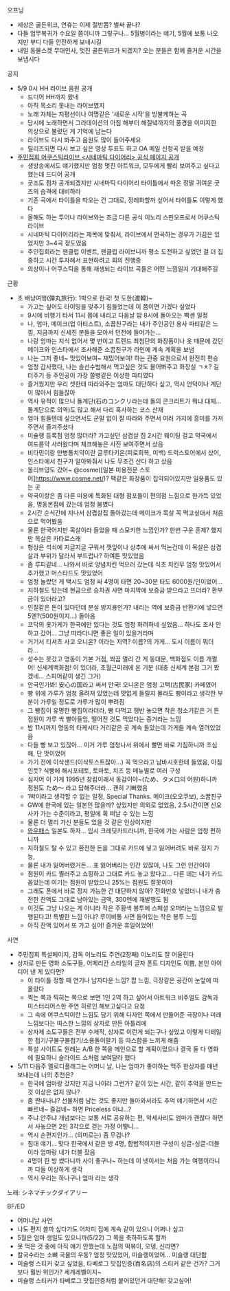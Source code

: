 오프닝
- 세상은 골든위크, 연휴는 이제 절반쯤? 벌써 끝나? 
- 다들 업무복귀가 수요일 쯤이니까 그렇구나... 5월병이라는 얘기, 5월에 보통 나오지만 부디 다들 안전하게 보내시길
- 내일 동물스켓 무대인사, 멋진 골든위크가 되겠지? 오는 분들은 함께 즐거운 시간을 보냅시다

공지
- 5/9 0시 HH 라이브 음원 공개
  - 드디어 HH까지 왔네
  - 아직 목소리 못내는 라이브였지
  - 노래 자체는 지평선이나 여명같은 '새로운 시작'을 방불케하는 곡
  - 당시에 노래하면서 그라데이션의 아침 해부터 해질녘까지의 풍경을 이미지한 의상으로 불렀던 게 기억에 남는다
  - 라이브도 다시 봐주고 음원도 많이 들어주세요
  - 릴리즈되면 다시 보고 싶은 영상 투표도 하고 OA 메일 신청곡 받을 예정
- [주민집회 어쿠스틱라이브 <시네마틱 다이어리> 공식 페이지 공개](https://www.inorimachi.com/special/2025/fcevent/)
  - 생방송에서도 얘기했지만 엄청 멋진 아트워크, 모두에게 빨리 보여주고 싶다고 했는데 드디어 공개
  - 굿즈도 점차 공개되겠지만 시네마틱 다이어리 타이틀에서 따온 정말 귀여운 굿즈의 습격에 대비하라
  - 기존 곡에서 타이틀을 따오는 건 그대로, 정례화할까 싶어서 타이틀도 이렇게 했다
  - 올해도 하는 투어나 라이브와는 조금 다른 공식 이노리 스핀오프로서 어쿠스틱 라이브
  - 시네마틱 다이어리라는 제목에 맞춰서, 라이브에서 편곡하는 경우가 가끔은 있었지만 3~4곡 정도였음
  - 주민집회라는 팬클럽 이벤트, 팬클럽 라이브니까 평소 도전하고 싶었던 걸 더 집중하고 시간 투자해서 표현하려고 회의 진행중
  - 의상이나 어쿠스틱을 통해 재생되는 라이브 곡들은 어떤 느낌일지 기대해주길

근황
- 초 배낭여행(弾丸旅行): 1박으로 한국! 첫 도한(渡韓)~
  - 가고는 싶어도 타이밍을 맞추기 힘들었는데 이 쯤이면 가겠다 싶었다
  - 9시에 비행기 타서 11시 쯤에 내리고 다음날 밤 8시에 돌아오는 빡센 일정
  - 나, 엄마, 메이크(업 아티스트), 소꿉친구라는 내가 주인공인 용사 파티같은 느낌, 지금까지 신세진 분들을 모아서 던전에 들어가는...
  - 나랑 엄마는 지식 없어서 몇 번이고 트렌드 최첨단의 화장품이나 옷 때문에 갔던 메이크와 인스타에서 조사해준 소꿉친구가 라인에 계속 계획을 보냄
  - 나는 그저 좋네~ 맛있어보여~ 재밌어보여! 하는 관중 요원으로서 완전히 편승
  - 엄청 감사했다, 나는 솔선수범해서 먹고싶은 것도 물어봐주고 화장실 ㄱㅊ? 길 터주기 등 주인공이 가장 쫄병같은 이상한 파티였다
  - 즐거웠지만 우리 셋한테 따라와주는 엄마도 대단하다 싶고, 역시 언덕이나 계단이 많아서 힘들잖아
  - 역사 유적이 많으니 돌계단(石のコンクリ라는데 돌의 콘크리트가 뭐냐 대체... 돌계단으로 의역)도 많고 해서 다리 혹사하는 코스 산재
  - 엄마 힘들텐데 싶으면서도 군말 없이 잘 따라와 주면서 여러 가지에 흥미를 가져주면서 즐겨주셨다
  - 미슐랭 등록점 엄청 많더라? 가고싶던 삼겹살 집 2시간 웨이팅 걸고 약국에서 여드름약 사러왔다며 체크해놓은 사진 보여주면서 샀음 
  - 비타민이랑 만병통치약이란 글루타키온(피로회복, 미백) 드럭스토어에서 샀어, 인스타에서 친구가 알아봐줘서 나도 무조건 산다 하고 샀음
  - 올리브영도 갔어~ @cosme([일본 미용전문 스토어]https://www.cosme.net/)? 팩같은 화장품이 집약되어있지만 일용품도 있는 곳
  - 약국이랑은 좀 다른 미용에 특화된 대형 점포들이 편의점 느낌으로 한가득 있었음, 명동본점에 갔는데 엄청 붐볐다
  - 2시간 순식간에 지나서 삼겹살집 돌아갔는데 메이크가 목살 꼭 먹고싶대서 처음으로 먹어봤음
  - 물론 한국어지만 목살이라 들었을 때 스모키한 느낌인가? 한번 구운 훈제? 했지만 목살은 카타로스래
  - 형상은 석쇠에 지글지글 구워서 깻잎이나 상추에 싸서 먹는건데 이 목살은 삼겹살과 부위가 달라서 부드럽나? 하여튼 맛있었음
  - 좀 루피같네... 나와서 바로 양념치킨 먹으러 갔는데 식초 치킨무 엄청 맛있어서 추가했고 머스타드도 맛있었어
  - 엄청 놀랐던 게 택시도 엄청 싸 4명이 타면 20~30분 타도 6000원/인이었어... 
  - 지하철도 탔는데 현금으로 승차권 사면 마지막에 보증금 받으라고 뜨더라? 환부금이 있더라고?
  - 인질같은 돈이 있다던데 분실 방지용인가? 내리는 역에 보증금 반환기에 넣으면 5엔?(500원이지...) 돌아옴
  - 코닥의 옷가게가 한국에만 있다는 것도 엄청 화려하네 싶었음... 하나도 조사 안하고 갔어... 그냥 따라다니면 좋은 일이 있을거라며
  - 거기서 티셔츠 사고 오니온? 이라는 지역? 이름?의 가게... 도시 이름이 뭐더라...
  - 성수는 못갔고 명동이 기본 거점, 쬐끔 멀리 간 게 동대문, 백화점도 이름 개쩔어! 신세계백화점! 이 있더라, 초월근미래에 온 기분
  (대충 신세계 본점 그거 봤겠네... 스피어같이 생긴 그거)
  - 안국인가봐! 安心の国라고 써서 안국! 오니온은 엄청 고택(古民家) 카페였어 
  - 빵 위에 가루가 엄청 올려져 있었는데 맛없게 들릴지 몰라도 빵이라고 생각한 부분이 가루일 정도로 가루가 많이 뿌려짐
  - 그 빵집이 유명한 빵집이라더라, 빵 다먹고 쟁반 놓으면 작은 청소기같은 거 든 점원이 가루 싹 빨아들임, 떨어진 것도 먹었다는 증거라는 느낌
  - 밤 11시까지 명동의 타케시타 거리같은 곳 계속 돌았는데 가게들 계속 열려있었음
  - 다들 빵 보고 있잖아... 이거 가루 엄청나서 위에서 빨면 바로 기침하니까 조심해, 단 맛이었어
  - 가기 전에 이삭샌드(이삭토스트잖아...) 꼭 먹으라고 남바시호한테 들었음, 아침인듯? 식빵에 해시포테토, 토마토, 치즈 등 메뉴별로 여러 구성
  - 심지어 이 가게 1995년 창립이래서 동갑이야~(ため、タメ口의 어원)하니까 점원도 ため〜 라고 답해주더라... 괜히 기뻐했음
  - 1박이라고 생각할 수 없는 일정, Special Thanks. 메이크(오오쿠보), 소꿉친구
  - GW에 한국에 있는 일본인 많을까? 싶었지만 의외로 없었음, 2.5시간이면 신오사카 가는 수준이라고, 평일에 휙 떠날 수 있는 느낌
  - 물론 더 멀리 가신 분들도 있을 것 같은 인상이지만
  - [와우패스](https://blog.naver.com/mugi2002/223252278982) 일본도 하자... 임시 크레딧카드라니까, 한국에 가는 사람은 엄청 편하니까
  - 지하철도 탈 수 있고 환전한 돈을 그대로 카드에 넣고 잃어버려도 바로 정지 가능, 
  - 물론 내가 잃어버렸거든... 표 잃어버리는 인간 있잖아, 나도 그런 인간이야
  - 점원이 카드 찔러주고 쇼핑하고 그대로 카드 놓고 왔다고... 다른 데는 내가 카드 꼽았는데 여기는 점원이 받았으니 25%는 점원도 잘못이야
  - 그래도 폰에서 바로 정지 가능한 건 대단하지 않아? 전화번호 넣었더니 내가 충전한 잔액도 그대로 남아있는 금액, 300엔에 재발행도 됨
  - 이것도 그냥 나오는 게 아니라 작은 주황색 봉투에 스페셜 오퍼라는 느낌으로 발행된다고! 특별한 느낌 아냐? 루이비통 사면 들어있는 작은 봉투 느낌
  - 아직 잔액 있어서 또 가고 싶어! 즐거운 휴일이었어!
 
사연
- 주민집회 특설페이지, 감독 이노리도 주연(2장째) 이노리도 잘 어울린다
- 상자로 만든 영화 소도구들, 어메리칸 스타일의 글자 폰트 디자인도 이쁨, 본인 아이디어 낸 게 있다면?
  - 이 타이틀 정할 때 연기나 남자다운 느낌? 팝 느낌, 극장같은 공간이 눈앞에 떠올랐다
  - 찍는 쪽과 찍히는 쪽으로 보면 1인 2역 하고 싶어서 아트워크 비주얼도 감독과 미스터리어스한 주연 히로인 해보고싶다고 요청
  - 그 속에 어쿠스틱이란 느낌도 담기 위해 디자인 쪽에서 만들어준 극장이나 미래 느낌보다는 따스한 느낌의 상자로 만든 아틀리에
  - 상자제 소도구들은 전부 수제작, 상자로 이런게 되는구나 싶었고 이렇게 디테일한 접기/구불구불접기/소용돌이말기 등 따스함을 느끼게 해줌
  - 특설 사이트도 원래는 A/B 한 쪽을 메인으로 할 계획이었으나 결국 둘 다 영화에 필요하니 슬라이드 쇼처럼 보여달라 했다
- 5/11 다음주 멜로디플래그는 어머니 날, 나는 엄마가 좋아하는 맥주 한상자를 매년 보내는데 너의 추천은?
  - 한국에 엄마랑 갔지만 지금 나이라 그런가? 같이 있는 시간, 같이 추억을 만드는 것 이상은 없지 않나?
  - 좀 짠내나냐? 선물처럼 남는 것도 좋지만 돌아와서라도 추억 얘기하면서 시간 빠르네~ 즐겁네~ 하면 Priceless 아냐...? 
  - 주냐 안주냐 개념보다는 보통 서로 공유하는 편, 악세사리도 엄마가 괜찮다 하면서 사놓으면 2인 3각으로 걷는 가정 어떻니...
  - 역시 손편지인가... (의미로는) 좀 무겁나? 
  - 침대 얘기... 맞다 한국에서 같은 방 4명, 합법적이지만 구성이 싱글-싱글-더블이라 엄마랑 내가 더블 잤음
  - 4명이 한 방 썼다니까 사이 좋구나~ 하는데 이 넷이서는 처음 가는 여행이라니까 다들 이상하게 생각
  - 역시 우리는 하나구나 엄마 라는 생각

노래: シネマチックダイアリー

BF/ED
- 어머니날 사연
- 나도 편지 쓸까 싶다가도 어차피 집에 계속 같이 있으니 어쩌나 싶고
- 5월은 엄마 생일도 있으니까(5/22) 그 쪽을 축하하도록 할까
- 못 먹은 것 중에 아직 얘기 안했는데 노점의 떡볶이, 오뎅, 신라면?
- 칼국수라는 소뼈 국물의 우동? 엄청 맛있었어, 미슐랭이었어... 미슐랭 대단함
- 미슐랭 스티커 갖고 싶었음, 타베로그 맛집인증(百名店)의 스티커 같은 건가? 그거보다 훨씬 위인가? 세계레벨이지~
- 미슐랭 스티커가 타베로그 맛집인증처럼 붙어있던거 대단해! 갖고싶어! 